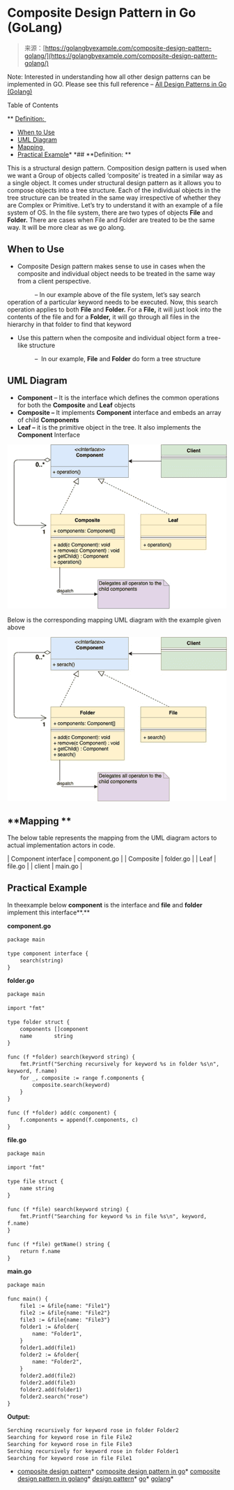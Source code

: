 <!--yml
category: 未分类
date: 2024-10-13 06:02:22
-->

# Composite Design Pattern in Go (GoLang)

> 来源：[https://golangbyexample.com/composite-design-pattern-golang/](https://golangbyexample.com/composite-design-pattern-golang/)

Note: Interested in understanding how all other design patterns can be implemented in GO. Please see this full reference – [All Design Patterns in Go (Golang)](https://golangbyexample.com/all-design-patterns-golang/)

Table of Contents

 **   [Definition: ](#Definition "Definition:  ")
*   [When to Use](#When_to_Use " When to Use")
*   [UML Diagram](#UML_Diagram "UML Diagram")
*   [Mapping ](#Mapping "Mapping ")
*   [Practical Example](#Practical_Example "Practical Example ")*  *## **Definition: **

This is a structural design pattern. Composition design pattern is used when we want a Group of objects called ‘composite’ is treated in a similar way as a single object. It comes under structural design pattern as it allows you to compose objects into a tree structure. Each of the individual objects in the tree structure can be treated in the same way irrespective of whether they are Complex or Primitive.
Let’s try to understand it with an example of a file system of OS. In the file system, there are two types of objects **File** and **Folder.** There are cases when File and Folder are treated to be the same way. It will be more clear as we go along.

##  **When to Use**

*   Composite Design pattern makes sense to use in cases when the composite and individual object needs to be treated in the same way from a client perspective.

                – In our example above of the file system, let’s say search operation of a particular keyword needs to be executed. Now, this search operation applies to both **File** and **Folder.** For a **File,** it will just look into the contents of the file and for a **Folder,** it will go through all files in the hierarchy in that folder to find that keyword

*   Use this pattern when the composite and individual object form a tree-like structure

                –  In our example, **File** and **Folder** do form a tree structure

## **UML Diagram**

*   **Component** – It is the interface which defines the common operations for both the **Composite** and **Leaf** objects
*   **Composite –** It implements **Component** interface and embeds an array of child **Components**
*   **Leaf –** it is the primitive object in the tree. It also implements the **Component** Interface

![](img/a2112b0fd53adcf02fc6a03a4e0c5226.png)

Below is the corresponding mapping UML diagram with the example given above

![](img/241bbd461e5145959cbcba02e11dca09.png)

## **Mapping **

The below table represents the mapping from the UML diagram actors to actual implementation actors in code.

| Component interface | component.go |
| Composite | folder.go |
| Leaf | file.go |
| client | main.go |

## **Practical Example**

In theexample below **component** is the interface and **file** and **folder** implement this interface**.**

**component.go**

```
package main

type component interface {
    search(string)
}
```

**folder.go**

```
package main

import "fmt"

type folder struct {
    components []component
    name       string
}

func (f *folder) search(keyword string) {
    fmt.Printf("Serching recursively for keyword %s in folder %s\n", keyword, f.name)
    for _, composite := range f.components {
        composite.search(keyword)
    }
}

func (f *folder) add(c component) {
    f.components = append(f.components, c)
}
```

**file.go**

```
package main

import "fmt"

type file struct {
    name string
}

func (f *file) search(keyword string) {
    fmt.Printf("Searching for keyword %s in file %s\n", keyword, f.name)
}

func (f *file) getName() string {
    return f.name
}
```

**main.go**

```
package main

func main() {
    file1 := &file{name: "File1"}
    file2 := &file{name: "File2"}
    file3 := &file{name: "File3"}
    folder1 := &folder{
        name: "Folder1",
    }
    folder1.add(file1)
    folder2 := &folder{
        name: "Folder2",
    }
    folder2.add(file2)
    folder2.add(file3)
    folder2.add(folder1)
    folder2.search("rose")
}
```

**Output:**

```
Serching recursively for keyword rose in folder Folder2
Searching for keyword rose in file File2
Searching for keyword rose in file File3
Serching recursively for keyword rose in folder Folder1
Searching for keyword rose in file File1
```

*   [composite design pattern](https://golangbyexample.com/tag/composite-design-pattern/)*   [composite design pattern in go](https://golangbyexample.com/tag/composite-design-pattern-in-go/)*   [composite design pattern in golang](https://golangbyexample.com/tag/composite-design-pattern-in-golang/)*   [design pattern](https://golangbyexample.com/tag/design-pattern/)*   [go](https://golangbyexample.com/tag/go/)*   [golang](https://golangbyexample.com/tag/golang/)*